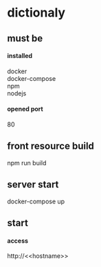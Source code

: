 # dictionaly

## must be
#### installed
docker  
docker-compose  
npm  
nodejs
#### opened port
80

## front resource build
npm run build

## server start
docker-compose up

## start 
#### access
http://\<\<hostname\>\>
